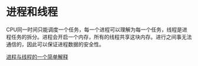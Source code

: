 # 进程和线程

CPU同一时间只能调度一个任务，每一个进程可以理解为每一个任务，线程是进程任务的拆分。进程会开启一个内存，所有的线程共享这块内存。进行之间事无法通信的，因此可以保证进程数据的安全性。

[进程与线程的一个简单解释](http://www.ruanyifeng.com/blog/2013/04/processes_and_threads.html)
